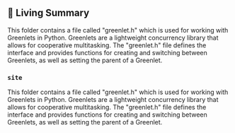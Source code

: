 

<!-- Living README Summary -->
## 🌳 Living Summary

This folder contains a file called "greenlet.h" which is used for working with Greenlets in Python. Greenlets are a lightweight concurrency library that allows for cooperative multitasking. The "greenlet.h" file defines the interface and provides functions for creating and switching between Greenlets, as well as setting the parent of a Greenlet.


### `site`

This folder contains a file called "greenlet.h" which is used for working with Greenlets in Python. Greenlets are a lightweight concurrency library that allows for cooperative multitasking. The "greenlet.h" file defines the interface and provides functions for creating and switching between Greenlets, as well as setting the parent of a Greenlet.

<!-- Living README Summary -->
